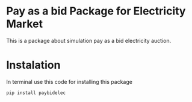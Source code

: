 # Pay as a bid Package for Electricity Market

This is a package about simulation pay as a bid electricity auction.

# Instalation

In terminal use this code for installing this package

`pip install paybidelec`
